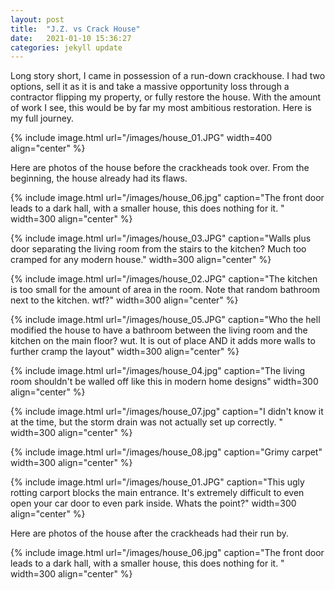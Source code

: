```yaml
---
layout: post
title:  "J.Z. vs Crack House"
date:   2021-01-10 15:36:27
categories: jekyll update
---
```



Long story short, I came in possession of a run-down crackhouse. I had two options, sell it as it is and take a massive opportunity loss through a contractor flipping my property, or fully restore the house.
With the amount of work I see, this would be by far my most ambitious restoration. Here is my full journey. 

{% include image.html url="/images/house_01.JPG" width=400 align="center" %}


Here are photos of the house before the crackheads took over. From the beginning, the house already had its flaws.

{% include image.html url="/images/house_06.jpg" caption="The front door leads to a dark hall, with a smaller house, this does nothing for it. " width=300 align="center" %}

{% include image.html url="/images/house_03.JPG" caption="Walls plus door separating the living room from the stairs to the kitchen? Much too cramped for any modern house." width=300 align="center" %}

{% include image.html url="/images/house_02.JPG" caption="The kitchen is too small for the amount of area in the room. Note that random bathroom next to the kitchen. wtf?" width=300 align="center" %}

{% include image.html url="/images/house_05.JPG" caption="Who the hell modified the house to have a bathroom between the living room and the kitchen on the main floor? wut. It is out of place AND it adds more walls to further cramp the layout" width=300 align="center" %}

{% include image.html url="/images/house_04.jpg" caption="The living room shouldn't be walled off like this in modern home designs" width=300 align="center" %}

{% include image.html url="/images/house_07.jpg" caption="I didn't know it at the time, but the storm drain was not actually set up correctly. " width=300 align="center" %}

{% include image.html url="/images/house_08.jpg" caption="Grimy carpet" width=300 align="center" %}

{% include image.html url="/images/house_01.JPG" caption="This ugly rotting carport blocks the main entrance. It's extremely difficult to even open your car door to even park inside. Whats the point?" width=300 align="center" %}


Here are photos of the house after the crackheads had their run by.

{% include image.html url="/images/house_06.jpg" caption="The front door leads to a dark hall, with a smaller house, this does nothing for it. " width=300 align="center" %}